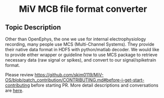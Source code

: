 <div align="center">
<h1> MiV MCB file format converter </h1>
</div>

## Topic Description

Other than OpenEphys, the one we use for internal electrophysiology recording, many people use MCS (Multi-Channel Systems). They provide their native data format in HDF5 with python/matlab decoder.
We would like to provide either wrapper or guideline how to use MCS package to retrieve necessary data (raw signal or spikes), and convert to our signal/spiketrain format.

Please review https://github.com/skim0119/MiV-OS/blob/patch_contribution/CONTRIBUTING.md#before-i-get-start-contributing before starting PR.
More detail descriptions and conversations are [here](https://github.com/GazzolaLab/MiV-OS/issues/114).
